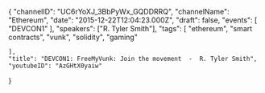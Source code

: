 {
    "channelID": "UC6rYoXJ_3BbPyWx_GQDDRRQ",
    "channelName": "Ethereum",
    "date": "2015-12-22T12:04:23.000Z",
    "draft": false,
    "events": [
        "DEVCON1"
    ],
    "speakers": ["R. Tyler Smith"],
    "tags": [
        "ethereum",
        "smart contracts",
        "vunk",
        "solidity",
        "gaming"

    ],
    "title": "DEVCON1: FreeMyVunk: Join the movement  -  R. Tyler Smith",
    "youtubeID": "AzGHtX0yaiw"
}
